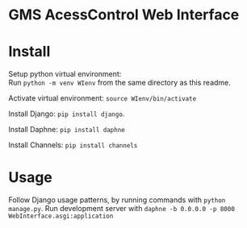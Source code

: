 # GMS AcessControl Web Interface

# Install
Setup python virtual environment:	
Run `python -m venv WIenv` from the same directory as this readme.

Activate virtual environment:
`source WIenv/bin/activate`

Install Django:
`pip install django`.

Install Daphne:
`pip install daphne`

Install Channels:
`pip install channels`

# Usage
Follow Django usage patterns, by running commands with `python manage.py`.
Run development server with `daphne -b 0.0.0.0 -p 8000 WebInterface.asgi:application` 

